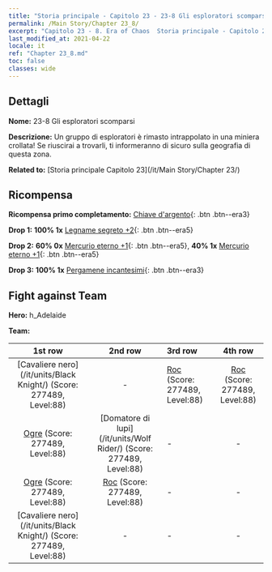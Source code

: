 ```yaml
---
title: "Storia principale - Capitolo 23 - 23-8 Gli esploratori scomparsi"
permalink: /Main Story/Chapter 23_8/
excerpt: "Capitolo 23 - 8. Era of Chaos  Storia principale - Capitolo 23_8. 23-8 Gli esploratori scomparsi"
last_modified_at: 2021-04-22
locale: it
ref: "Chapter 23_8.md"
toc: false
classes: wide
---
```


## Dettagli

 **Nome:** 23-8 Gli esploratori scomparsi

 **Descrizione:** Un gruppo di esploratori è rimasto intrappolato in una miniera crollata! Se riuscirai a trovarli, ti informeranno di sicuro sulla geografia di questa zona.

 **Related to:** [Storia principale Capitolo 23](/it/Main Story/Chapter 23/)

## Ricompensa

 **Ricompensa primo completamento:** [Chiave d'argento](/ItemsIT/con_693/){: .btn .btn--era3}

 **Drop 1:** **100% 1x** [Legname segreto +2](/ItemsIT/mat_76/){: .btn .btn--era5}

 **Drop 2:** **60% 0x** [Mercurio eterno +1](/ItemsIT/mat_70/){: .btn .btn--era5}, **40% 1x** [Mercurio eterno +1](/ItemsIT/mat_70/){: .btn .btn--era5}

 **Drop 3:** **100% 1x** [Pergamene incantesimi](/ItemsIT/con_694/){: .btn .btn--era3}


## Fight against Team
 **Hero:** h_Adelaide

 **Team:**


  | 1st row | 2nd row | 3rd row | 4th row |
  |:----:|:----:|:----|:----:|
  | [Cavaliere nero](/it/units/Black Knight/) (Score: 277489, Level:88)  | - | [Roc](/it/units/Roc/) (Score: 277489, Level:88)  | [Roc](/it/units/Roc/) (Score: 277489, Level:88)  |
  | [Ogre](/it/units/Ogre/) (Score: 277489, Level:88)  | [Domatore di lupi](/it/units/Wolf Rider/) (Score: 277489, Level:88)  | - | - |
  | [Ogre](/it/units/Ogre/) (Score: 277489, Level:88)  | [Roc](/it/units/Roc/) (Score: 277489, Level:88)  | - | - |
  | [Cavaliere nero](/it/units/Black Knight/) (Score: 277489, Level:88)  | - | - | - |


